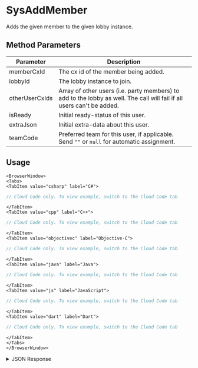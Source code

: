 # SysAddMember

Adds the given member to the given lobby instance.

<PartialServop service_name="lobby" operation_name="SYS_ADD_MEMBER" />

## Method Parameters

| Parameter      | Description                                                                                                            |
| -------------- | ---------------------------------------------------------------------------------------------------------------------- |
| memberCxId     | The cx id of the member being added.                                                                                   |
| lobbyId        | The lobby instance to join.                                                                                            |
| otherUserCxIds | Array of other users (i.e. party members) to add to the lobby as well. The call will fail if all users can't be added. |
| isReady        | Initial ready-status of this user.                                                                                     |
| extraJson      | Initial extra-data about this user.                                                                                    |
| teamCode       | Preferred team for this user, if applicable. Send `""` or `null` for automatic assignment.                             |

## Usage

```mdx-code-block
<BrowserWindow>
<Tabs>
<TabItem value="csharp" label="C#">
```

```csharp
// Cloud Code only. To view example, switch to the Cloud Code tab
```

```mdx-code-block
</TabItem>
<TabItem value="cpp" label="C++">
```

```cpp
// Cloud Code only. To view example, switch to the Cloud Code tab
```

```mdx-code-block
</TabItem>
<TabItem value="objectivec" label="Objective-C">
```

```objectivec
// Cloud Code only. To view example, switch to the Cloud Code tab
```

```mdx-code-block
</TabItem>
<TabItem value="java" label="Java">
```

```java
// Cloud Code only. To view example, switch to the Cloud Code tab
```

```mdx-code-block
</TabItem>
<TabItem value="js" label="JavaScript">
```

```javascript
// Cloud Code only. To view example, switch to the Cloud Code tab
```

```mdx-code-block
</TabItem>
<TabItem value="dart" label="Dart">
```

```dart
// Cloud Code only. To view example, switch to the Cloud Code tab
```

```mdx-code-block
</TabItem>
</Tabs>
</BrowserWindow>
```

<details>
<summary>JSON Response</summary>

```json
{
    "status": 200,
    "data": {}
}
```

</details>
